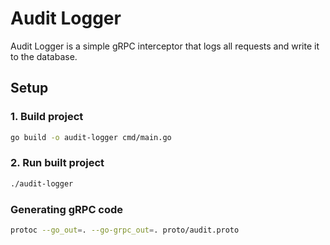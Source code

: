 # Audit Logger

Audit Logger is a simple gRPC interceptor that logs all requests and write it to the database.

## Setup
### 1. Build project
```sh
go build -o audit-logger cmd/main.go
```
### 2. Run built project
```sh
./audit-logger
```

### Generating gRPC code
```sh
protoc --go_out=. --go-grpc_out=. proto/audit.proto
```
